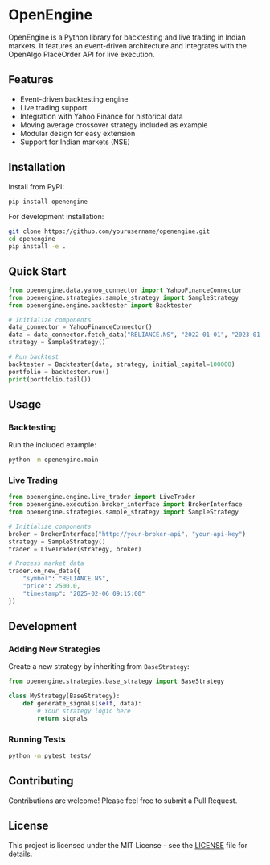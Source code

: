 # OpenEngine

OpenEngine is a Python library for backtesting and live trading in Indian markets. It features an event-driven architecture and integrates with the OpenAlgo PlaceOrder API for live execution.

## Features

- Event-driven backtesting engine
- Live trading support
- Integration with Yahoo Finance for historical data
- Moving average crossover strategy included as example
- Modular design for easy extension
- Support for Indian markets (NSE)

## Installation

Install from PyPI:

```bash
pip install openengine
```

For development installation:

```bash
git clone https://github.com/yourusername/openengine.git
cd openengine
pip install -e .
```

## Quick Start

```python
from openengine.data.yahoo_connector import YahooFinanceConnector
from openengine.strategies.sample_strategy import SampleStrategy
from openengine.engine.backtester import Backtester

# Initialize components
data_connector = YahooFinanceConnector()
data = data_connector.fetch_data("RELIANCE.NS", "2022-01-01", "2023-01-01")
strategy = SampleStrategy()

# Run backtest
backtester = Backtester(data, strategy, initial_capital=100000)
portfolio = backtester.run()
print(portfolio.tail())
```

## Usage

### Backtesting

Run the included example:

```bash
python -m openengine.main
```

### Live Trading

```python
from openengine.engine.live_trader import LiveTrader
from openengine.execution.broker_interface import BrokerInterface
from openengine.strategies.sample_strategy import SampleStrategy

# Initialize components
broker = BrokerInterface("http://your-broker-api", "your-api-key")
strategy = SampleStrategy()
trader = LiveTrader(strategy, broker)

# Process market data
trader.on_new_data({
    "symbol": "RELIANCE.NS",
    "price": 2500.0,
    "timestamp": "2025-02-06 09:15:00"
})
```

## Development

### Adding New Strategies

Create a new strategy by inheriting from `BaseStrategy`:

```python
from openengine.strategies.base_strategy import BaseStrategy

class MyStrategy(BaseStrategy):
    def generate_signals(self, data):
        # Your strategy logic here
        return signals
```

### Running Tests

```bash
python -m pytest tests/
```

## Contributing

Contributions are welcome! Please feel free to submit a Pull Request.

## License

This project is licensed under the MIT License - see the [LICENSE](LICENSE) file for details.
